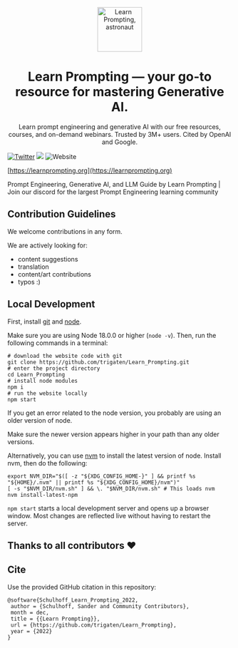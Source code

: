 <p align="center">
  <img height="100" src="https://github.com/trigaten/Learn_Prompting/blob/docs/assets/astronaut.webp" alt="Learn Prompting, astronaut">
</p>

<h1 align="center">
    <strong>Learn Prompting — your go-to resource for mastering Generative AI.</strong>
</h1>
<p align="center">
Learn prompt engineering and generative AI with our free resources, courses, and on-demand webinars. Trusted by 3M+ users. Cited by OpenAI and Google.


[![Twitter](https://img.shields.io/twitter/url?label=Follow%20%40learnprompting&style=social&url=https%3A%2F%2Ftwitter.com%2Flearnprompting)](https://twitter.com/learnprompting)
[![](https://dcbadge.vercel.app/api/server/7enStJXQzD?compact=true&style=flat)](https://discord.gg/7enStJXQzD)
![Website](https://img.shields.io/website?down_message=offline%20%3A%28&up_message=learnprompting.org&url=https%3A%2F%2Flearnprompting.org)


[https://learnprompting.org](https://learnprompting.org)

Prompt Engineering, Generative AI, and LLM Guide by Learn Prompting | Join our discord for the largest Prompt Engineering learning community

## Contribution Guidelines

We welcome contributions in any form.

We are actively looking for:

- content suggestions
- translation
- content/art contributions
- typos :)



## Local Development

First, install [git](https://git-scm.com/book/en/v2/Getting-Started-Installing-Git) and [node](https://nodejs.org/en/download/).

Make sure you are using Node 18.0.0 or higher (`node -v`). Then, run the following commands in a terminal:
```
# download the website code with git
git clone https://github.com/trigaten/Learn_Prompting.git
# enter the project directory
cd Learn_Prompting
# install node modules
npm i
# run the website locally
npm start
```

If you get an error related to the node version, you probably are using an older version of node.

Make sure the newer version appears higher in your path than any older versions. 

Alternatively, you can use [nvm](https://github.com/nvm-sh/nvm#installing-and-updating) to install the latest version of node. Install nvm, then do the following:
```
export NVM_DIR="$([ -z "${XDG_CONFIG_HOME-}" ] && printf %s "${HOME}/.nvm" || printf %s "${XDG_CONFIG_HOME}/nvm")"
[ -s "$NVM_DIR/nvm.sh" ] && \. "$NVM_DIR/nvm.sh" # This loads nvm
nvm install-latest-npm
```


`npm start` starts a local development server and opens up a browser window. Most changes are reflected live without having to restart the server.

## Thanks to all contributors ❤

 <a href = "https://github.com/trigaten/Learn_Prompting/graphs/contributors">
   <LazyLoadImage src = "https://contrib.rocks/image?repo=trigaten/Learn_Prompting"/>
 </a>

## Cite

Use the provided GitHub citation in this repository:

```
@software{Schulhoff_Learn_Prompting_2022,
 author = {Schulhoff, Sander and Community Contributors},
 month = dec,
 title = {{Learn Prompting}},
 url = {https://github.com/trigaten/Learn_Prompting},
 year = {2022}
}
```
